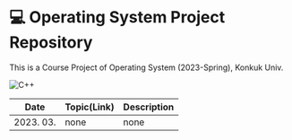 # 💻 Operating System Project Repository

This is a Course Project of Operating System (2023-Spring), Konkuk Univ.

![C++](https://img.shields.io/badge/C++-00599C.svg?&style=for-the-badge&logo=Java&logoColor=white)


|Date|Topic(Link)|Description|
|------|---|---|
|2023. 03. |none|none|
